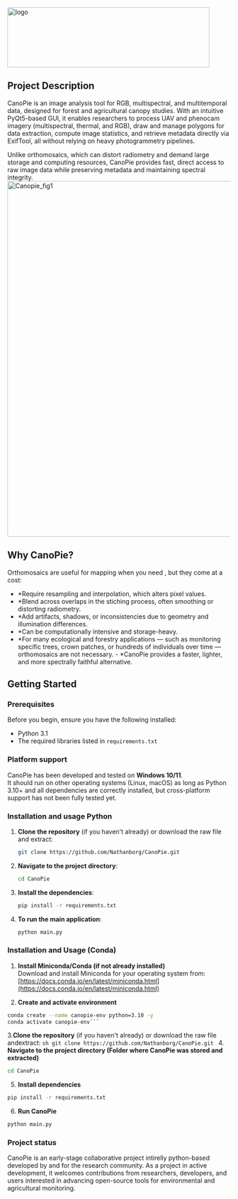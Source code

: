 <img width="456" height="135" alt="logo" src="https://github.com/user-attachments/assets/8cf3f529-817b-45cb-b9ce-0315d12cea37" />

## Project Description
CanoPie is an image analysis tool for RGB, multispectral, and multitemporal data, designed for forest and agricultural canopy studies. With an intuitive PyQt5-based GUI, it enables researchers to process UAV and phenocam imagery (multispectral, thermal, and RGB), draw and manage polygons for data extraction, compute image statistics, and retrieve metadata directly via ExifTool,  all without relying on heavy photogrammetry pipelines.

Unlike orthomosaics, which can distort radiometry and demand large storage and computing resources, CanoPie provides fast, direct access to raw image data while preserving metadata and maintaining spectral integrity.
<img width="800" height="800" alt="Canopie_fig1" src="https://github.com/user-attachments/assets/02aac60c-c71c-42b0-8d3c-acd9f4233f0d" />

## Why CanoPie?
Orthomosaics are useful for mapping when you need , but they come at a cost:
-   *Require resampling and interpolation, which alters pixel values.
-   *Blend across overlaps in the stiching process, often smoothing or distorting radiometry.
-   *Add artifacts, shadows, or inconsistencies due to geometry and illumination differences.
-   *Can be computationally intensive and storage-heavy.
-   *For many ecological and forestry applications — such as monitoring specific trees, crown patches, or hundreds of individuals over time — orthomosaics are not necessary. -   *CanoPie provides a faster, lighter, and more spectrally faithful alternative.

## Getting Started

### Prerequisites
Before you begin, ensure you have the following installed:
*   Python 3.1
*   The required libraries listed in `requirements.txt`

### Platform support
CanoPie has been developed and tested on **Windows 10/11**.  
It should run on other operating systems (Linux, macOS) as long as Python 3.10+ and all dependencies are correctly installed, but cross-platform support has not been fully tested yet.  

### Installation and usage Python
1.  **Clone the repository** (if you haven't already) or download the raw file and extract:
    ```sh
    git clone https://github.com/Nathanborg/CanoPie.git
    ```
2.  **Navigate to the project directory**:
    ```sh
    cd CanoPie
    ```
3.  **Install the dependencies**:
    ```sh
    pip install -r requirements.txt
    ```
4.  **To run the main application**:
    ```sh
    python main.py
    ```
### Installation and Usage (Conda)

1. **Install Miniconda/Conda (if not already installed)**  
   Download and install Miniconda for your operating system from:  
   [https://docs.conda.io/en/latest/miniconda.html](https://docs.conda.io/en/latest/miniconda.html)  

2. **Create and activate environment**
```sh
conda create --name canopie-env python=3.10 -y
conda activate canopie-env```
```
3.**Clone the repository** (if you haven't already) or download the raw file andextract:
    ```sh
    git clone https://github.com/Nathanborg/CanoPie.git
    ```
4. **Navigate to the project directory (Folder where CanoPie was stored and extracted)**
```sh
cd CanoPie
```
5. **Install dependencies**
```sh
pip install -r requirements.txt
```
6. **Run CanoPie**
```sh
python main.py
```

### Project status
CanoPie is an early-stage collaborative project intirelly python-based developed by and for the research community. 
As a project in active development, it welcomes contributions from researchers, developers, 
and users interested in advancing open-source tools for environmental and agricultural monitoring.







